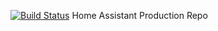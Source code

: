 [![Build Status](https://travis-ci.org/flamingotter/HASS.svg?branch=master)](https://travis-ci.org/flamingotter/HASS)
Home Assistant Production Repo
